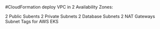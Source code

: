 #CloudFormation deploy VPC in 2 Availability Zones:

2 Public Subents
2 Private Subnets
2 Database Subnets
2 NAT Gateways
Subnet Tags for AWS EKS